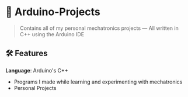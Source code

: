 # 🤖 Arduino-Projects
> Contains all of my personal mechatronics projects — All written in C++ using the Arduino IDE

## 🛠️ Features
**Language**: Arduino's C++
- Programs I made while learning and experimenting with mechatronics
- Personal Projects

